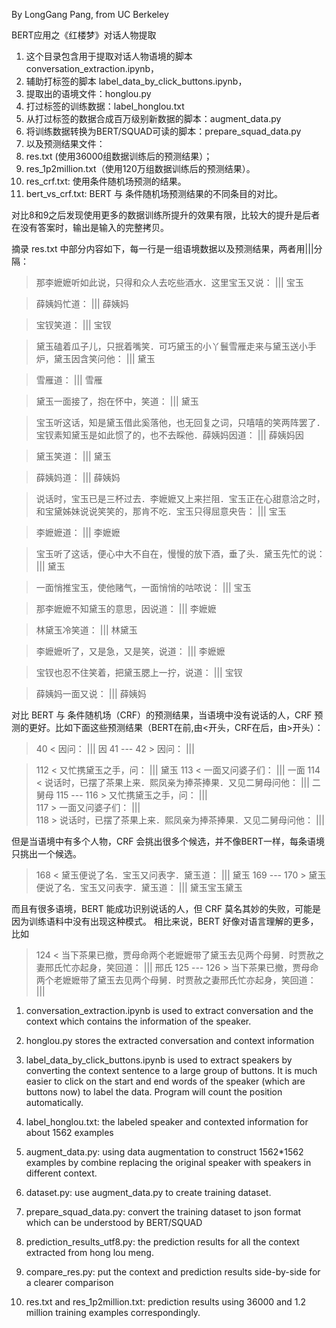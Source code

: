 By LongGang Pang, from UC Berkeley

BERT应用之《红楼梦》对话人物提取

1. 这个目录包含用于提取对话人物语境的脚本 conversation_extraction.ipynb，
2. 辅助打标签的脚本 label_data_by_click_buttons.ipynb，
3. 提取出的语境文件：honglou.py 
4. 打过标签的训练数据：label_honglou.txt
5. 从打过标签的数据合成百万级别新数据的脚本：augment_data.py
6. 将训练数据转换为BERT/SQUAD可读的脚本：prepare_squad_data.py
7. 以及预测结果文件：
8. res.txt (使用36000组数据训练后的预测结果）；
9. res_1p2million.txt（使用120万组数据训练后的预测结果）。
10. res_crf.txt: 使用条件随机场预测的结果。
11. bert_vs_crf.txt: BERT 与 条件随机场预测结果的不同条目的对比。

对比8和9之后发现使用更多的数据训练所提升的效果有限，比较大的提升是后者在没有答案时，输出是输入的完整拷贝。

摘录 res.txt 中部分内容如下，每一行是一组语境数据以及预测结果，两者用|||分隔：

> 那李嬷嬷听如此说，只得和众人去吃些酒水．这里宝玉又说：  |||  宝玉

> 薛姨妈忙道：  |||  薛姨妈

> 宝钗笑道：  |||  宝钗

> 黛玉磕着瓜子儿，只抿着嘴笑．可巧黛玉的小丫鬟雪雁走来与黛玉送小手炉，黛玉因含笑问他：  |||  黛玉

> 雪雁道：  |||  雪雁

> 黛玉一面接了，抱在怀中，笑道：  |||  黛玉

> 宝玉听这话，知是黛玉借此奚落他，也无回复之词，只嘻嘻的笑两阵罢了．宝钗素知黛玉是如此惯了的，也不去睬他．薛姨妈因道：  |||  薛姨妈因

> 黛玉笑道：  |||  黛玉

> 薛姨妈道：  |||  薛姨妈

> 说话时，宝玉已是三杯过去．李嬷嬷又上来拦阻．宝玉正在心甜意洽之时，和宝黛姊妹说说笑笑的，那肯不吃．宝玉只得屈意央告：  |||  宝玉

> 李嬷嬷道：  |||  李嬷嬷

> 宝玉听了这话，便心中大不自在，慢慢的放下酒，垂了头．黛玉先忙的说：  |||  黛玉

> 一面悄推宝玉，使他赌气，一面悄悄的咕哝说：  |||  宝玉

> 那李嬷嬷不知黛玉的意思，因说道：  |||  李嬷嬷

> 林黛玉冷笑道：  |||  林黛玉

> 李嬷嬷听了，又是急，又是笑，说道：  |||  李嬷嬷

> 宝钗也忍不住笑着，把黛玉腮上一拧，说道：  |||  宝钗

> 薛姨妈一面又说：  |||  薛姨妈

对比 BERT 与 条件随机场（CRF）的预测结果，当语境中没有说话的人，CRF 预测的更好。比如下面这些预测结果（BERT在前,由<开头，CRF在后，由>开头）：
>    40 < 因问：  |||  因
>    41 ---
>    42 > 因问：  ||| 

>   112 < 又忙携黛玉之手，问：  |||  黛玉
>   113 < 一面又问婆子们：  |||  一面
>   114 < 说话时，已摆了茶果上来．熙凤亲为捧茶捧果．又见二舅母问他：  |||  二舅母
>   115 ---
>   116 > 又忙携黛玉之手，问：  |||  
>   117 > 一面又问婆子们：  |||  
>   118 > 说话时，已摆了茶果上来．熙凤亲为捧茶捧果．又见二舅母问他：  |||


但是当语境中有多个人物，CRF 会挑出很多个候选，并不像BERT一样，每条语境只挑出一个候选。

>   168 < 黛玉便说了名．宝玉又问表字．黛玉道：  |||  黛玉
>   169 ---
>   170 > 黛玉便说了名．宝玉又问表字．黛玉道：  |||  黛玉宝玉黛玉


而且有很多语境，BERT 能成功识别说话的人，但 CRF 莫名其妙的失败，可能是因为训练语料中没有出现这种模式。
相比来说，BERT 好像对语言理解的更多，比如

>   124 < 当下茶果已撤，贾母命两个老嬷嬷带了黛玉去见两个母舅．时贾赦之妻邢氏忙亦起身，笑回道：  |||  邢氏
>   125 ---
>   126 > 当下茶果已撤，贾母命两个老嬷嬷带了黛玉去见两个母舅．时贾赦之妻邢氏忙亦起身，笑回道：  |||  


1. conversation_extraction.ipynb is used to extract conversation and the context which contains the information of the speaker.

2. honglou.py stores the extracted conversation and context information

3. label_data_by_click_buttons.ipynb is used to extract speakers by converting the context sentence to a large group of buttons.
It is much easier to click on the start and end words of the speaker (which are buttons now) to label the data.
Program will count the position automatically.

4. label_honglou.txt: the labeled speaker and contexted information for about 1562 examples

5. augment_data.py: using data augmentation to construct 1562*1562 examples by combine replacing the original speaker with speakers in different context.

6. dataset.py: use augment_data.py to create training dataset.

7. prepare_squad_data.py: convert the training dataset to json format which can be understood by BERT/SQUAD

8. prediction_results_utf8.py: the prediction results for all the context extracted from hong lou meng.

9. compare_res.py: put the context and prediction results side-by-side for a clearer comparison

10. res.txt and res_1p2million.txt: prediction results using 36000 and 1.2 million training examples correspondingly.
